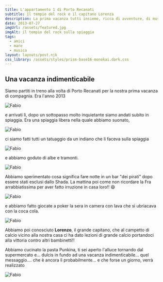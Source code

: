 ```yaml
---
title: L'appartamento 1 di Porto Recanati
subtitle: Il tempio del rock e il capitano Lorenza
description: La prima vacanza tutti insieme, ricca di avventure, di musica e scottature
date: 2013-07-27
imgUrl: /assets/featured.jpg
imgAlt: il tempio del rock sulla spiaggia
tags:
  - amici
  - mare
  - musica
layout: layouts/post.njk
css_library: /assets/styles/prism-base16-monokai.dark.css
---
```


## Una vacanza indimenticabile

Siamo partiti in treno alla volta di Porto Recanati per la nostra prima vacanza di compagnia. Era l'anno 2013

![Fabio](/assets/images/porto-recanati/treno.jpg)

e arrivati lì, dopo un sottopasso molto inquietante siamo andati subito in spiaggia. Era una spiaggia libera nella quale abbiamo suonato,

![Fabio](/assets/images/porto-recanati/chitarra.jpg)

ci siamo fatti tutti un tatuaggio da un indiano che li faceva sulla spiaggia

![Fabio](/assets/images/porto-recanati/tatuaggio.jpg)

e abbiamo goduto di albe e tramonti.

![Fabio](/assets/images/porto-recanati/spiaggia-insieme.jpg)

Abbiamo sperimentato cosa significa fare notte in un bar "dei pirati" dopo essere stati esclusi dallo Shada. La mattina poi come non ricordare la Fra arrabbiatissima per aver fatto irruzione in casa loro!! 😄

![Fabio](/assets/images/porto-recanati/birra.jpg)

e abbiamo fatto giocate a poker la sera in camera con Iava che si ubriacava con la coca cola.

![Fabio](/assets/images/porto-recanati/poker.jpg)

Abbiamo poi conosciuto **Lorenzo**, il grande capitano, che al campetto di calcio vicino alla nostra casa ci ha dato lezioni di grande calcio portandoci alla vittoria contro altri bambinetti!!

Abbiamo cucinato la pasta Punkina, ti sei aperto l'alluce tornando dal supermercato e... dulcis in fundo ad una vacanza indimenticabile... quel messaggio.... che è ancora lì probabilmente... e che forse un giorno, verrà realizzato

![Fabio](/assets/images/porto-recanati/messaggio.jpg)